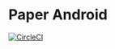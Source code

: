 Paper Android
===

[![CircleCI](https://circleci.com/gh/boyw165/my-paper-android/tree/master.svg?style=svg)](https://circleci.com/gh/boyw165/my-paper-android/tree/master)